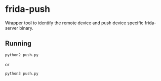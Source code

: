 # frida-push
Wrapper tool to identify the remote device and push device specific frida-server binary.

## Running

```sh
python2 push.py
```

or

```sh
python3 push.py
```
